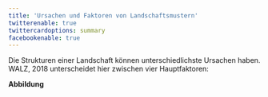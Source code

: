 ```yaml
---
title: 'Ursachen und Faktoren von Landschaftsmustern'
twitterenable: true
twittercardoptions: summary
facebookenable: true
---
```


Die Strukturen einer Landschaft können unterschiedlichste Ursachen haben. WALZ, 2018 unterscheidet hier zwischen vier Hauptfaktoren: 

**Abbildung**